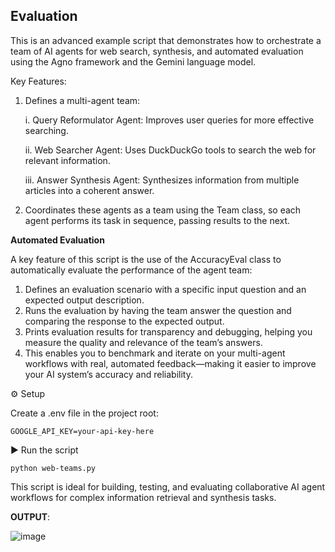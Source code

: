 Evaluation
--
This is an advanced example script that demonstrates how to orchestrate a team of AI agents for web search, synthesis, and automated evaluation using the Agno framework and the Gemini language model.

Key Features:
1. Defines a multi-agent team:

      i. Query Reformulator Agent: Improves user queries for more effective searching.
    
      ii. Web Searcher Agent: Uses DuckDuckGo tools to search the web for relevant information.
    
      iii. Answer Synthesis Agent: Synthesizes information from multiple articles into a coherent answer.

2. Coordinates these agents as a team using the Team class, so each agent performs its task in sequence, passing results to the next.

**Automated Evaluation**

A key feature of this script is the use of the AccuracyEval class to automatically evaluate the performance of the agent team:
1. Defines an evaluation scenario with a specific input question and an expected output description.
2. Runs the evaluation by having the team answer the question and comparing the response to the expected output.
3. Prints evaluation results for transparency and debugging, helping you measure the quality and relevance of the team’s answers.
4. This enables you to benchmark and iterate on your multi-agent workflows with real, automated feedback—making it easier to improve your AI system’s accuracy and reliability.

⚙️ Setup

Create a .env file in the project root:

```GOOGLE_API_KEY=your-api-key-here```

▶️ Run the script

```python web-teams.py```



This script is ideal for building, testing, and evaluating collaborative AI agent workflows for complex information retrieval and synthesis tasks.

**OUTPUT**:

![image](../assets/454267948-03c88862-0b39-44b3-8d8c-f39b9a3038ad.png)
